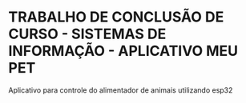 # TRABALHO DE CONCLUSÃO DE CURSO - SISTEMAS DE INFORMAÇÃO - APLICATIVO MEU PET 
Aplicativo para controle do alimentador de animais utilizando esp32
